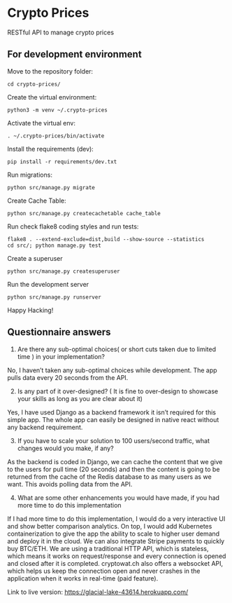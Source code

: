# Crypto Prices

RESTful API to manage crypto prices

## For development environment

Move to the repository folder:

    cd crypto-prices/

Create the virtual environment:

    python3 -m venv ~/.crypto-prices

Activate the virtual env:

    . ~/.crypto-prices/bin/activate

Install the requirements (dev):

    pip install -r requirements/dev.txt

Run migrations:

    python src/manage.py migrate

Create Cache Table:

    python src/manage.py createcachetable cache_table 

Run check flake8 coding styles and run tests:

    flake8 . --extend-exclude=dist,build --show-source --statistics
    cd src/; python manage.py test

Create a superuser

    python src/manage.py createsuperuser 

Run the development server

    python src/manage.py runserver

Happy Hacking!

## Questionnaire answers

1. Are there any sub-optimal choices( or short cuts taken due to limited time ) in your implementation?

No, I haven’t taken any sub-optimal choices while development. The app pulls data every 20 seconds from the API.

2. Is any part of it over-designed? ( It is fine to over-design to showcase your skills as long as you are clear about it)

Yes, I have used Django as a backend framework it isn’t required for this simple app. The whole app can easily be designed in native react without any backend requirement.

3. If you have to scale your solution to 100 users/second traffic, what changes would you make, if any?

As the backend is coded in Django, we can cache the content that we give to the users for pull time (20 seconds) and then the content is going to be returned from the cache of the Redis database to as many users as we want. This avoids polling data from the API.

4.	What are some other enhancements you would have made, if you had more time to do this implementation

If I had more time to do this implementation, I would do a very interactive UI and show better comparison analytics. On top, I would add Kubernetes containerization to give the app the ability to scale to higher user demand and deploy it in the cloud. We can also integrate Stripe payments to quickly buy BTC/ETH. We are using a traditional HTTP API, which is stateless, which means it works on request/response and every connection is opened and closed after it is completed. cryptowat.ch also offers a websocket API, which helps us keep the connection open and never crashes in the application when it works in real-time (paid feature).

Link to live version: https://glacial-lake-43614.herokuapp.com/
